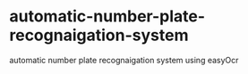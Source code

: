 # automatic-number-plate-recognaigation-system
automatic number plate recognaigation system using easyOcr
